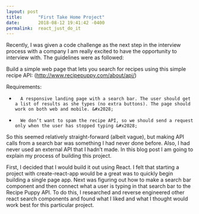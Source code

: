 ```yaml
---
layout: post
title:      "First Take Home Project"
date:       2018-08-12 19:41:42 -0400
permalink:  react_just_do_it
---
```



Recently, I was given a code challenge as the next step in the interview process with a company I am really excited to have the opportunity to interview with. The guidelines were as followed: 

Build a simple web page that lets you search for recipes using this simple recipe API: (http://www.recipepuppy.com/about/api/) 

Requirements: 
* 		A responsive landing page with a search bar. The user should get a list of results as she types (no extra buttons). The page should work on both web and mobile. &#x2028;
* 		We don’t want to spam the recipe API, so we should send a request only when the user has stopped typing &#x2028;
		
So this seemed relatively straight-forward (albeit vague), but making API calls from a search bar was something I had never done before. Also, I had never used an external API that I hadn’t made. In this blog post I am going to explain my process of building this project.
		
First, I decided that I would build it out using React. I felt that starting a project with create-react-app would be a great was to quickly begin building a single page app. Next was figuring out how to make a search bar component and then connect what a user is typing in that search bar to the Recipe Puppy API. To do this, I researched and reverse engineered other react search components and found what I liked and what I thought would work best for this particular project.
